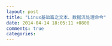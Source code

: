 ```yaml
---
layout: post
title: "Linux基础篇之文本、数据流处理命令"
date: 2014-04-14 18:05:11 +0800
comments: true
categories: 
---
```

